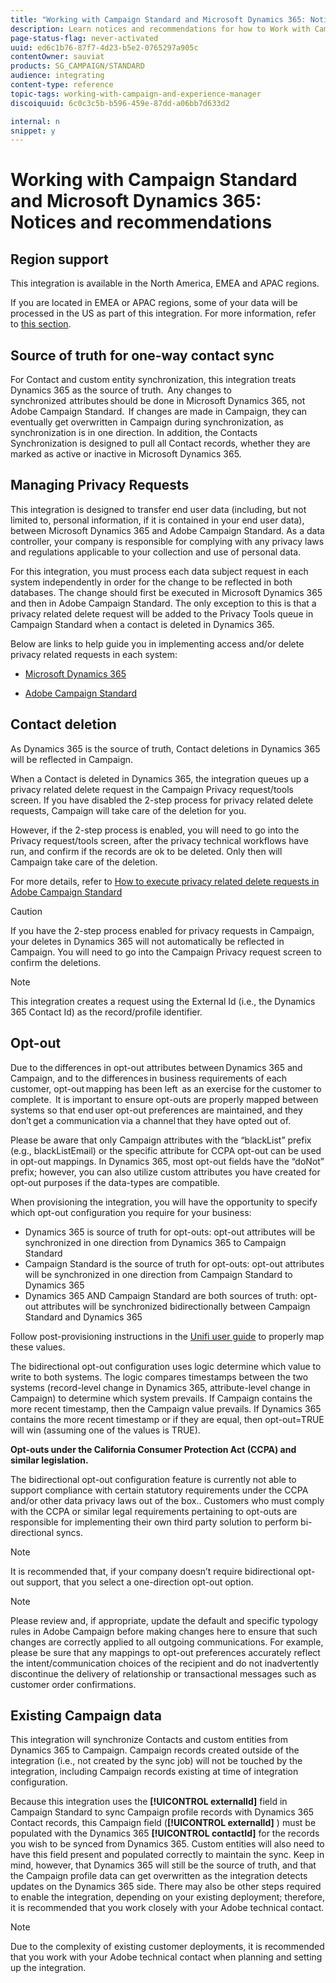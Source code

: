 ```yaml
---
title: "Working with Campaign Standard and Microsoft Dynamics 365: Notices and recommendations"
description: Learn notices and recommendations for how to Work with Campaign Standard and Microsoft Dynamics 365
page-status-flag: never-activated
uuid: ed6c1b76-87f7-4d23-b5e2-0765297a905c
contentOwner: sauviat
products: SG_CAMPAIGN/STANDARD
audience: integrating
content-type: reference
topic-tags: working-with-campaign-and-experience-manager
discoiquuid: 6c0c3c5b-b596-459e-87dd-a06bb7d633d2

internal: n
snippet: y
---
```


# Working with Campaign Standard and Microsoft Dynamics 365: Notices and recommendations

## Region support

This integration is available in the North America, EMEA and APAC regions.

If you are located in EMEA or APAC regions, some of your data will be processed in the US as part of this integration. For more information, refer to [this section](../reporting/using/about-dynamic-reports.md#dynamic-reporting-usage-agreement).

## Source of truth for one-way contact sync

For Contact and custom entity synchronization, this integration treats Dynamics 365 as the source of truth.  Any changes to  synchronized  attributes should be done in Microsoft Dynamics 365, not Adobe Campaign Standard.  If changes are made in Campaign, they can eventually get overwritten in Campaign during synchronization, as synchronization is in one direction.  In addition, the Contacts Synchronization is designed to pull all Contact records, whether they are marked as active or inactive in Microsoft Dynamics 365.

## Managing Privacy Requests

This integration is designed to transfer end user data (including, but not limited to, personal information, if it is contained in your end user data), between Microsoft Dynamics 365 and Adobe Campaign Standard.  As a data controller, your company is responsible for complying with any privacy laws and regulations applicable to your collection and use of personal data. 

For this integration, you must process each data subject request in each system independently in order for the change to be reflected in both databases. The change should first be executed in Microsoft Dynamics 365 and then in Adobe Campaign Standard. The only exception to this is that a privacy related delete request will be added to the Privacy Tools queue in Campaign Standard when a contact is deleted in Dynamics 365.

Below are links to help guide you in implementing access and/or delete privacy related requests in each system:

* [Microsoft Dynamics 365](https://docs.microsoft.com/en-us/microsoft-365/compliance/gdpr-dsr-dynamics365?toc=/microsoft-365/enterprise/toc.json)

* [Adobe Campaign Standard](https://www.adobe.io/apis/experiencecloud/gdpr/docs.html)

## Contact deletion

As Dynamics 365 is the source of truth, Contact deletions in Dynamics 365 will be reflected in Campaign.  

When a Contact is deleted in Dynamics 365, the integration queues up a privacy related delete request in the Campaign Privacy request/tools screen.  If you have disabled the 2-step process for privacy related delete requests, Campaign will take care of the deletion for you.  

However, if the 2-step process is enabled, you will need to go into the Privacy request/tools screen, after the privacy technical workflows have run, and confirm if the records are ok to be deleted.  Only then will Campaign take care of the deletion.

For more details, refer to [How to execute privacy related delete requests in Adobe Campaign Standard](https://docs.adobe.com/content/help/en/campaign-learn/campaign-standard-tutorials/privacy/execute-privacy-requests.html)

>[!CAUTION]
>
>If you have the 2-step process enabled for privacy requests in Campaign, your deletes in Dynamics 365 will not automatically be reflected in Campaign.  You will need to go into the Campaign Privacy request screen to confirm the deletions.

>[!NOTE]
>
>This integration creates a request using the External Id (i.e., the Dynamics 365 Contact Id) as the record/profile identifier.

## Opt-out

Due to the differences in opt-out attributes between Dynamics 365 and Campaign, and to the differences in business requirements of each customer, opt-out mapping has been left  as an exercise for the customer to complete.  It is important to ensure opt-outs are properly mapped between systems so that end user opt-out preferences are maintained, and they don’t get a communication via a channel that they have opted out of.  

Please be aware that only Campaign attributes with the “blackList” prefix (e.g., blackListEmail) or the specific attribute for CCPA opt-out can be used in opt-out mappings.  In Dynamics 365, most opt-out fields have the “doNot” prefix; however, you can also utilize custom attributes you have created for opt-out purposes if the data-types are compatible.

When provisioning the integration, you will have the opportunity to specify which opt-out configuration you require for your business:

* Dynamics 365 is source of truth for opt-outs: opt-out attributes will be synchronized in one direction from Dynamics 365 to Campaign Standard
* Campaign Standard is the source of truth for opt-outs: opt-out attributes will be synchronized in one direction from Campaign Standard to Dynamics 365
* Dynamics 365 AND Campaign Standard are both sources of truth: opt-out attributes will be synchronized bidirectionally between Campaign Standard and Dynamics 365

Follow post-provisioning instructions in the [Unifi user guide](https://drive.google.com/drive/folders/16seHF45e6bFxHX15zWLqFLEXymCuA_wn) to properly map these values. 

The bidirectional opt-out configuration uses logic determine which value to write to both systems.  The logic compares timestamps between the two systems (record-level change in Dynamics 365, attribute-level change in Campaign) to determine which system prevails.  If Campaign contains the more recent timestamp, then the Campaign value prevails.  If Dynamics 365 contains the more recent timestamp or if they are equal, then opt-out=TRUE will win (assuming one of the values is TRUE).

**Opt-outs under the California Consumer Protection Act (CCPA) and similar legislation.** 

The bidirectional opt-out configuration feature is currently not able to support compliance with certain statutory requirements under the CCPA and/or other data privacy laws out of the box.. Customers who must comply with the CCPA or similar legal requirements pertaining to opt-outs are responsible for implementing their own third party solution to perform bi-directional syncs.

>[!NOTE]
>
>It is recommended that, if your company doesn’t require bidirectional opt-out support, that you select a one-direction opt-out option.

>[!NOTE]
>
>Please review and, if appropriate, update the default and specific typology rules in Adobe Campaign before making changes here to ensure that such changes are correctly applied to all outgoing communications. For example, please be sure that any mappings to opt-out preferences accurately reflect the intent/communication choices of the recipient and do not inadvertently discontinue the delivery of relationship or transactional messages such as customer order confirmations.

## Existing Campaign data

This integration will synchronize Contacts and custom entities from Dynamics 365 to Campaign. Campaign records created outside of the integration (i.e., not created by the sync job) will not be touched by the integration, including Campaign records existing at time of integration configuration.

Because this integration uses the **[!UICONTROL externalId]** field in Campaign Standard to sync Campaign profile records with Dynamics 365 Contact records, this Campaign field (**[!UICONTROL externalId]** ) must be populated with the Dynamics 365 **[!UICONTROL contactId]** for the records you wish to be synced from Dynamics 365.  Custom entities will also need to have this field present and populated correctly to maintain the sync.  Keep in mind, however, that Dynamics 365 will still be the source of truth, and that the Campaign profile data can get overwritten as the integration detects updates on the Dynamics 365 side.  There may also be other steps required to enable the integration, depending on your existing deployment; therefore, it is recommended that you work closely with your Adobe technical contact.

>[!NOTE]
>
>Due to the complexity of existing customer deployments, it is recommended that you work with your Adobe technical contact when planning and setting up the integration.